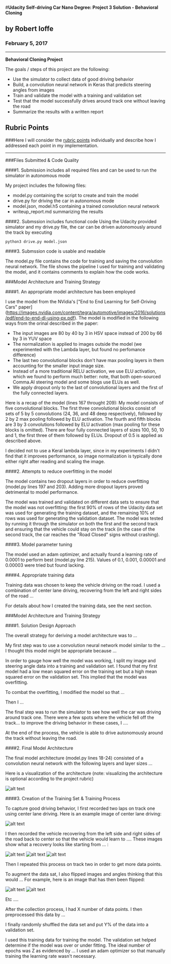 #**Udacity Self-driving Car Nano Degree: Project 3 Solution - Behavioral Cloning** 

## by Robert Ioffe

### February 5, 2017

---

**Behavioral Cloning Project**

The goals / steps of this project are the following:
* Use the simulator to collect data of good driving behavior
* Build, a convolution neural network in Keras that predicts steering angles from images
* Train and validate the model with a training and validation set
* Test that the model successfully drives around track one without leaving the road
* Summarize the results with a written report


[//]: # (Image References)

[image1]: ./examples/placeholder.png "Model Visualization"
[image2]: ./examples/placeholder.png "Grayscaling"
[image3]: ./examples/placeholder_small.png "Recovery Image"
[image4]: ./examples/placeholder_small.png "Recovery Image"
[image5]: ./examples/placeholder_small.png "Recovery Image"
[image6]: ./examples/placeholder_small.png "Normal Image"
[image7]: ./examples/placeholder_small.png "Flipped Image"

## Rubric Points
###Here I will consider the [rubric points](https://review.udacity.com/#!/rubrics/432/view) individually and describe how I addressed each point in my implementation.  

---
###Files Submitted & Code Quality

####1. Submission includes all required files and can be used to run the simulator in autonomous mode

My project includes the following files:
* model.py containing the script to create and train the model
* drive.py for driving the car in autonomous mode
* model.json, model.h5 containing a trained convolution neural network 
* writeup_report.md summarizing the results

####2. Submssion includes functional code
Using the Udacity provided simulator and my drive.py file, the car can be driven autonomously around the track by executing 
```sh
python3 drive.py model.json
```

####3. Submssion code is usable and readable

The model.py file contains the code for training and saving the convolution neural network. The file shows the pipeline I used for training and validating the model, and it contains comments to explain how the code works.

###Model Architecture and Training Strategy

####1. An appropriate model architecture has been employed

I use the model from the NVidia's ["End to End Learning for Self-Driving Cars" paper] (https://images.nvidia.com/content/tegra/automotive/images/2016/solutions/pdf/end-to-end-dl-using-px.pdf).
The model is modified in the following ways from the orinal described in the paper:
* The input images are 80 by 40 by 3 in HSV space instead of 200 by 66 by 3 in YUV space
* The normalization is applied to images outside the model (we experimented with the Lambda layer, 
   but found no perfomance difference)
* The last two convolutional blocks don't have max pooling layers in them accounting for the smaller input image size.
* Instead of a more traditional RELU activation, we use ELU activation, which we found to perform much better: 
   note, that both open-sourced Comma.AI steering model and some blogs use ELUs as well. 
* We apply dropout only to the last of convolutional layers and the first of the fully connected layers.

Here is a recap of the model (lines 167 throught 209):
My model consists of five convolutional blocks. The first three convolutional blocks consist of sets of 5 by 5 convolutions (24, 36,
and 48 deep respectively), followed by 2 by 2 max pooling followed by ELU activation. The fourth and fifth blocks are 3 by 3 convolutions followed by ELU activation (max pooling for these blocks is omitted). There are four fully connected layers of sizes 100, 50, 10 and 1, the first three of them followed by ELUs. Dropout of 0.5 is applied as described above.

I decided not to use a Keral lambda layer, since in my experiments I didn't find that it improves performance, so image normalization is typically done either right after reading and scaling the image.

####2. Attempts to reduce overfitting in the model

The model contains two dropout layers in order to reduce overfitting (model.py lines 197 and 203). Adding more dropout layers proved detrimental to model performance.

The model was trained and validated on different data sets to ensure that the model was not overfitting: the first 90% of rows of the Udacity data set was used for generating the training dataset, and the remaining 10% of rows was used for generating the validation dataset. The model was tested by running it through the simulator on both the first and the second track and ensuring that the vehicle could stay on the track (in the case of the second track, the car reaches the "Road Closed" signs without crashing).

####3. Model parameter tuning

The model used an adam optimizer, and actually found a learning rate of 0.0001 to perform best (model.py line 215).
Values of 0.1, 0.001, 0.00001 and 0.00003 were tried but found lacking.

####4. Appropriate training data

Training data was chosen to keep the vehicle driving on the road. I used a combination of center lane driving, recovering from the left and right sides of the road ... 

For details about how I created the training data, see the next section. 

###Model Architecture and Training Strategy

####1. Solution Design Approach

The overall strategy for deriving a model architecture was to ...

My first step was to use a convolution neural network model similar to the ... I thought this model might be appropriate because ...

In order to gauge how well the model was working, I split my image and steering angle data into a training and validation set. I found that my first model had a low mean squared error on the training set but a high mean squared error on the validation set. This implied that the model was overfitting. 

To combat the overfitting, I modified the model so that ...

Then I ... 

The final step was to run the simulator to see how well the car was driving around track one. There were a few spots where the vehicle fell off the track... to improve the driving behavior in these cases, I ....

At the end of the process, the vehicle is able to drive autonomously around the track without leaving the road.

####2. Final Model Architecture

The final model architecture (model.py lines 18-24) consisted of a convolution neural network with the following layers and layer sizes ...

Here is a visualization of the architecture (note: visualizing the architecture is optional according to the project rubric)

![alt text][image1]

####3. Creation of the Training Set & Training Process

To capture good driving behavior, I first recorded two laps on track one using center lane driving. Here is an example image of center lane driving:

![alt text][image2]

I then recorded the vehicle recovering from the left side and right sides of the road back to center so that the vehicle would learn to .... These images show what a recovery looks like starting from ... :

![alt text][image3]
![alt text][image4]
![alt text][image5]

Then I repeated this process on track two in order to get more data points.

To augment the data sat, I also flipped images and angles thinking that this would ... For example, here is an image that has then been flipped:

![alt text][image6]
![alt text][image7]

Etc ....

After the collection process, I had X number of data points. I then preprocessed this data by ...


I finally randomly shuffled the data set and put Y% of the data into a validation set. 

I used this training data for training the model. The validation set helped determine if the model was over or under fitting. The ideal number of epochs was Z as evidenced by ... I used an adam optimizer so that manually training the learning rate wasn't necessary.
